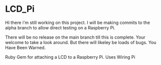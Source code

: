 LCD_Pi
======

Hi there i'm still working on this project. I will be making commits to the alpha branch to allow direct testing on a Raspberry Pi.

There will be no release on the main branch till this is complete. Your welcome to take a look around. But there will likeley be loads of bugs. You Have Been Warned.


Ruby Gem for attaching a LCD to a Raspberry Pi. Uses Wiring Pi
